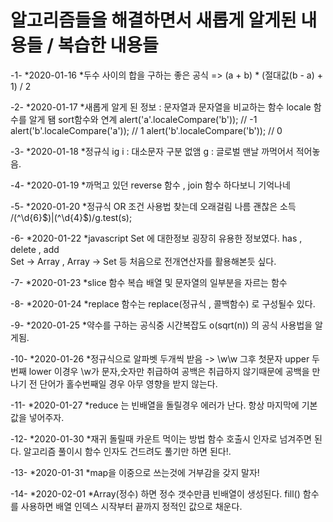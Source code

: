# 알고리즘들을 해결하면서 새롭게 알게된 내용들 / 복습한 내용들

-1-
*2020-01-16
*두수 사이의 합을 구하는 좋은 공식 => (a + b) \* (절대값(b - a) + 1) / 2

-2-
*2020-01-17
*새롭게 알게 된 정보 : 문자열과 문자열을 비교하는 함수 locale 함수를 알게 됌 sort함수와 연계
alert('a'.localeCompare('b')); // -1
alert('b'.localeCompare('a')); // 1
alert('b'.localeCompare('b')); // 0

-3-
*2020-01-18
*정규식 ig i : 대소문자 구분 없앰 g : 글로벌 맨날 까먹어서 적어놓음.

-4-
*2020-01-19
*까먹고 있던 reverse 함수 , join 함수 하다보니 기억나네

-5-
*2020-01-20
*정규식 OR 조건 사용법 찾는데 오래걸림 나름 괜찮은 소득
/(^\d{6}$)|(^\d{4}$)/g.test(s);

-6-
*2020-01-22
*javascript Set 에 대한정보 굉장히 유용한 정보였다.
has , delete , add  
Set -> Array , Array -> Set 등 처음으로 전개연산자를 활용해본듯 싶다.

-7-
*2020-01-23
*slice 함수 복습
배열 및 문자열의 일부분을 자르는 함수

-8-
*2020-01-24
*replace 함수는 replace(정규식 , 콜백함수) 로 구성될수 있다.

-9-
*2020-01-25
*약수를 구하는 공식중 시간복잡도 o(sqrt(n)) 의 공식 사용법을 알게됨.

-10-
*2020-01-26
*정규식으로 알파벳 두개씩 받음 -> \w\w 그후 첫문자 upper 두번째 lower
이경우 \w가 문자,숫자만 취급하여 공백은 취급하지 않기때문에 공백을 만나기 전 단어가 홀수번째일 경우 아무 영향을 받지 않는다.

-11-
*2020-01-27
*reduce 는 빈배열을 돌릴경우 에러가 난다. 항상 마지막에 기본값을 넣어주자.

-12-
*2020-01-30
*재귀 돌릴때 카운트 먹이는 방법 함수 호출시 인자로 넘겨주면 된다. 알고리즘 풀이시 함수 인자도 건드려도 풀기만 하면 된다!.

-13-
*2020-01-31
*map을 이중으로 쓰는것에 거부감을 갖지 말자!


-14-
*2020-02-01
*Array(정수) 하면 정수 갯수만큼 빈배열이 생성된다. fill() 함수를 사용하면 배열 인덱스 시작부터 끝까지 정적인 값으로 채운다.